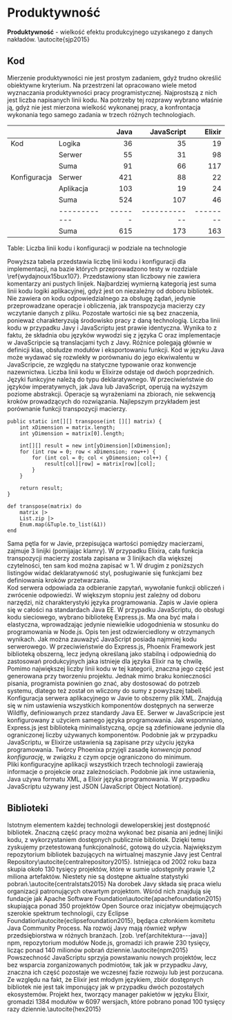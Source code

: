 # Produktywność

**Produktywność** - wielkość efektu produkcyjnego uzyskanego z danych nakładów. \autocite{sjp2015}

## Kod

Mierzenie produktywności nie jest prostym zadaniem, gdyż trudno określić obiektywne kryterium. Na przestrzeni lat opracowano wiele metod wyznaczania produktywności pracy programistycznej. Najprostszą z nich jest liczba napisanych linii kodu. Na potrzeby tej rozprawy wybrano właśnie ją, gdyż nie jest mierzona wielkość wykonanej pracy, a konfrontacja wykonania tego samego zadania w trzech różnych technologiach. 

|              |            | Java | JavaScript | Elixir |
|--------------|------------|-----:|-----------:|-------:|
| Kod          | Logika     | 36   | 35         | 19     |
|              | Serwer     | 55   | 31         | 98     |
|              | Suma       | 91   | 66         | 117    |
| Konfiguracja | Serwer     | 421  | 88         | 22     |
|              | Aplikacja  | 103  | 19         | 24     |
|              | Suma       | 524  | 107        | 46     |
|              |------------|------|------------|--------|
|              | Suma       | 615  | 173        | 163    |

Table: Liczba linii kodu i konfiguracji w podziale na technologie

Powyższa tabela przedstawia liczbę linii kodu i konfiguracji dla implementacji, na bazie których przeprowadzono testy w rozdziale \ref{wydajnoux15bux107}. Przedstawiony stan liczbowy nie zawiera komentarzy ani pustych linijek. Najbardziej wymierną kategorią jest suma linii kodu logiki aplikacyjnej, gdyż jest on niezależny od doboru bibliotek. Nie zawiera on kodu odpowiedzialnego za obsługę żądań, jedynie przeprowadzane operacje i obliczenia, jak transpozycja macierzy czy wczytanie danych z pliku. Pozostałe wartości nie są bez znaczenia, ponieważ charakteryzują środowisko pracy z daną technologią. Liczba linii kodu w przypadku Javy i JavaScriptu jest prawie identyczna. Wynika to z faktu, że składnia obu języków wywodzi się z języka C oraz implementacje w JavaScripcie są translacjami tych z Javy. Różnice polegają głównie w definicji klas, obsłudze modułów i  eksportowaniu funkcji. Kod w języku Java może wydawać się rozwlekły w porównaniu do jego ekwiwalentu w JavaScripcie, ze względu na statyczne typowanie oraz konwencje nazewnictwa. Liczba linii kodu w Elixirze odstaje od dwóch poprzednich. Języki funkcyjne należą do typu deklaratywnego. W przeciwieństwie do języków imperatywnych, jak Java lub JavaScript, operują na wyższym poziome abstrakcji. Operacje są wyrażeniami na zbiorach, nie sekwencją kroków prowadzących do rozwiązania. Najlepszym przykładem jest porównanie funkcji transpozycji macierzy.

~~~~{.Java .numberLines caption="Java - funkcja transpozycji macierzy"}
public static int[][] transpose(int [][] matrix) {
    int xDimension = matrix.length;
    int yDimension = matrix[0].length;

    int[][] result = new int[yDimension][xDimension];
    for (int row = 0; row < xDimension; row++) {
        for (int col = 0; col < yDimension; col++) {
            result[col][row] = matrix[row][col];
        }
    }

    return result;
}
~~~~

~~~~{.Elixir .numberLines caption="Elixir - funkcja transpozycji macierzy"}
def transpose(matrix) do
    matrix |>
    List.zip |>
    Enum.map(&Tuple.to_list(&1))
end
~~~~

Sama pętla for w Javie, przepisująca wartości pomiędzy macierzami, zajmuje 3 linijki (pomijając klamry). W przypadku Elixira, cała funkcja transpozycji macierzy została zapisana w 3 linijkach dla większej czytelności, ten sam kod można zapisać w 1. W drugim z poniższych listingów widać deklaratywność styl, posługiwanie się funkcjami bez definiowania kroków przetwarzania.  
Kod serwera odpowiada za odbieranie zapytań, wywołanie funkcji obliczeń i zwrócenie odpowiedzi. W większym stopniu jest zależny od doboru narzędzi, niż charakterystyki języka programowania. Zapis w Javie opiera się w całości na standardach Java EE. W przypadku JavaScriptu, do obsługi kodu sieciowego, wybrano bibliotekę Express.js. Ma ona być mała i elastyczna, wprowadzając jedynie niewielkie udogodnienia w stosunku do programowania w Node.js. Opis ten jest odzwierciedlony w otrzymanych wynikach. Jak można zauważyć JavaScript posiada najmniej kodu serwerowego. W przeciwieństwie do Express.js, Phoenix Framework jest biblioteką obszerną, lecz jedyną określaną jako stabilną i odpowiednią do zastosowań produkcyjnych jaka istnieje dla języka Elixir na tę chwilę. Pomimo największej liczby linii kodu w tej kategorii, znaczna jego część jest generowana przy tworzeniu projektu. Jednak mimo braku konieczności pisania, programista powinien go znać, aby dostosować do potrzeb systemu, dlatego też został on wliczony do sumy z powyższej tabeli.
Konfiguracja serwera aplikacyjnego w Javie to obszerny plik XML. Znajdują się w nim ustawienia wszystkich komponentów dostępnych na serwerze Wildfly, definiowanych przez standardy Java EE. Serwer w JavaScripcie jest konfigurowany z użyciem samego języka programowania. Jak wspomniano, Express.js jest biblioteką minimalistyczną, opcje są zdefiniowane jedynie dla ograniczonej liczby używanych komponentów. Podobnie jak w przypadku JavaScriptu, w Elixirze ustawienia są zapisane przy użyciu języka programowania. Twórcy Phoenixa przyjęli zasadę *konwencja ponad konfigurację*, w związku z czym opcje ograniczono do minimum.  
Pliki konfiguracyjne aplikacji wszystkich trzech technologii zawierają informacje o projekcie oraz zależnościach. Podobnie jak inne ustawienia, Java używa formatu XML, a Elixir języka programowania. W przypadku JavaScriptu używany jest JSON (JavaScript Object Notation). 

## Biblioteki

Istotnym elementem każdej technologii deweloperskiej jest dostępność bibliotek. Znaczną część pracy można wykonać bez pisania ani jednej linijki kodu, z wykorzystaniem dostępnych publicznie bibliotek. Dzięki temu zyskujemy przetestowaną funkcjonalność, gotową do użycia.
Największym repozytorium bibliotek bazujących na wirtualnej maszynie Javy jest Central Repository\autocite{centralrepository2015}. Istniejąca od 2002 roku baza skupia około 130 tysięcy projektów, które w sumie udostępniły prawie 1,2 miliona artefaktów. Niestety nie są dostępne aktualne statystyki pobrań.\autocite{centralstats2015} Na dorobek Javy składa się praca wielu organizacji patronujących otwartym projektom. Wśród nich znajdują się fundacje jak Apache Software Foundation\autocite{apachefoundation2015} skupiająca ponad 350 projektów Open Source oraz inicjatyw obejmujących szerokie spektrum technologii, czy Eclipse Foundation\autocite{eclipsefoundation2015}, będąca członkiem komitetu Java Community Process. Na rozwój Javy mają również wpływ przedsiębiorstwa w różnych branżach. [zob. \ref{architektura---java}]  
npm, repozytorium modułów Node.js, gromadzi ich prawie 230 tysięcy, licząc ponad 140 milionów pobrań dziennie.\autocite{npm2015} Powszechność JavaScriptu sprzyja powstawaniu nowych projektów, lecz bez wsparcia zorganizowanych podmiotów, tak jak w przypadku Javy, znaczna ich część pozostaje we wczesnej fazie rozwoju lub jest porzucana.  
Ze względu na fakt, że Elixir jest młodym językiem, zbiór dostępnych bibliotek nie jest tak imponujący jak w przypadku dwóch pozostałych ekosystemów. Projekt hex, tworzący manager pakietów w języku Elixir, gromadzi 1384 modułów w 6097 wersjach, które pobrano ponad 100 tysięcy razy dziennie.\autocite{hex2015}